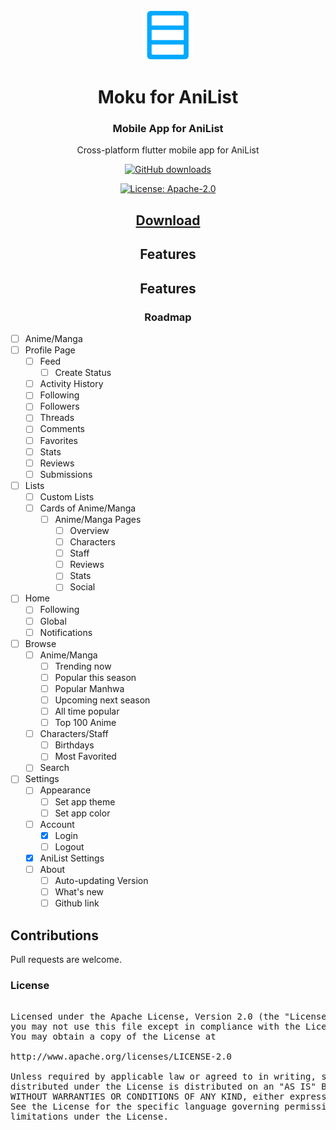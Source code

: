 <div align="center">

<img src="./.github/assets/logo.png" alt="Moku logo" title="Moku logo" width="80"/>
</a>

# Moku for AniList

### Mobile App for AniList
Cross-platform flutter mobile app for AniList

[![GitHub downloads](https://img.shields.io/github/downloads/Maclean-D/Moku/total?label=downloads&labelColor=27303D&color=0D1117&logo=github&logoColor=FFFFFF&style=flat)](https://github.com/Maclean-D/Moku/releases)

[![License: Apache-2.0](https://img.shields.io/github/license/Maclean-D/Moku?labelColor=27303D&color=0877d2)](/LICENSE)

## [Download](https://github.com/Maclean-D/Moku/releases)

## Features

## Features

### Roadmap
<div  align="left">


- [ ] Anime/Manga  
- [ ] Profile Page  
  - [ ] Feed  
    - [ ] Create Status  
  - [ ] Activity History  
  - [ ] Following  
  - [ ] Followers  
  - [ ] Threads  
  - [ ] Comments  
  - [ ] Favorites  
  - [ ] Stats  
  - [ ] Reviews  
  - [ ] Submissions  
- [ ] Lists  
  - [ ] Custom Lists  
  - [ ] Cards of Anime/Manga  
    - [ ] Anime/Manga Pages  
      - [ ] Overview  
      - [ ] Characters  
      - [ ] Staff  
      - [ ] Reviews  
      - [ ] Stats  
      - [ ] Social  
- [ ] Home  
  - [ ] Following  
  - [ ] Global  
  - [ ] Notifications  
- [ ] Browse  
  - [ ] Anime/Manga  
    - [ ] Trending now  
    - [ ] Popular this season  
    - [ ] Popular Manhwa  
    - [ ] Upcoming next season  
    - [ ] All time popular  
    - [ ] Top 100 Anime  
  - [ ] Characters/Staff  
    - [ ] Birthdays  
    - [ ] Most Favorited  
  - [ ] Search  
- [ ] Settings  
  - [ ] Appearance  
    - [ ] Set app theme  
    - [ ] Set app color  
  - [ ] Account  
    - [X] Login  
    - [ ] Logout  
  - [X] AniList Settings  
  - [ ] About  
    - [ ] Auto-updating Version  
    - [ ] What's new  
    - [ ] Github link
<div>

## Contributions

Pull requests are welcome.

### License

<pre>

Licensed under the Apache License, Version 2.0 (the "License");
you may not use this file except in compliance with the License.
You may obtain a copy of the License at

http://www.apache.org/licenses/LICENSE-2.0

Unless required by applicable law or agreed to in writing, software
distributed under the License is distributed on an "AS IS" BASIS,
WITHOUT WARRANTIES OR CONDITIONS OF ANY KIND, either express or implied.
See the License for the specific language governing permissions and
limitations under the License.
</pre>

</div>
